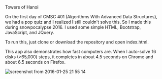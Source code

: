 Towers of Hanoi

On the first day of CMSC 401 (Algorithms With Advanced Data Structures), we had a pop quiz and I realized I still couldn't solve this. So I made this during snowpocalypse 2016. I used some simple HTML, Bootstrap, JavaScript, and JQuery.

To run this, just clone or download the repository and open index.html.

This app also demonstrates how fast computers are. When I auto-solve 16 disks (>65,000) steps, it completes in about 4.5 seconds on Chrome and about 6.5 seconds on Firefox.

![screenshot from 2016-01-25 21 55 14](https://cloud.githubusercontent.com/assets/11894935/12571389/a0dd358e-c3ae-11e5-831b-fdd45dc20bdc.png)
